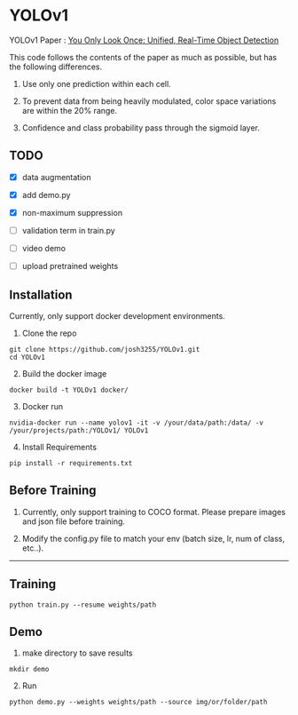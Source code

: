# YOLOv1

YOLOv1 Paper : [You Only Look Once: Unified, Real-Time Object Detection](https://arxiv.org/abs/1506.02640)

This code follows the contents of the paper as much as possible, but has the following differences.

1. Use only one prediction within each cell.

2. To prevent data from being heavily modulated, color space variations are within the 20% range.

3. Confidence and class probability pass through the sigmoid layer.


## TODO

- [x] data augmentation
- [x] add demo.py
- [x] non-maximum suppression
- [ ] validation term in train.py
- [ ] video demo
- [ ] upload pretrained weights


## Installation

Currently, only support docker development environments.

1. Clone the repo

``` shell
git clone https://github.com/josh3255/YOLOv1.git
cd YOLOv1
```

2. Build the docker image

``` shell
docker build -t YOLOv1 docker/
```

3. Docker run

``` shell
nvidia-docker run --name yolov1 -it -v /your/data/path:/data/ -v /your/projects/path:/YOLOv1/ YOLOv1
```

4. Install Requirements

``` shell
pip install -r requirements.txt
```


## Before Training

1. Currently, only support training to COCO format. Please prepare images and json file before training.

2. Modify the config.py file to match your env (batch size, lr, num of class, etc..).

***

## Training

``` shell
python train.py --resume weights/path
```


## Demo

1. make directory to save results

``` shell
mkdir demo
```

2. Run

```shell
python demo.py --weights weights/path --source img/or/folder/path
```

